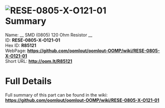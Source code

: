 
![RESE-0805-X-O121-01](https://github.com/oomlout/oomlout-OOMP/blob/master/parts/RESE-0805-X-O121-01/RESE-0805-X-O121-01_420.jpg)   
Summary
=================
  
Name: __ SMD (0805) 120 Ohm Resistor __    
ID: __RESE-0805-X-O121-01__   
Hex ID: __R85121__   
WebPage: __https://github.com/oomlout/oomlout-OOMP/wiki/RESE-0805-X-O121-01__   
Short URL: __http://oom.lt/R85121__   

Full Details
==========================
Full summary of this part can be found in the wiki:   
__https://github.com/oomlout/oomlout-OOMP/wiki/RESE-0805-X-O121-01__    

